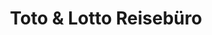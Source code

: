 ---
title: "Toto & Lotto Reisebüro"
url: /braunschweig/toto-und-lotto-reisebuero/
shop: Reisebüro
---